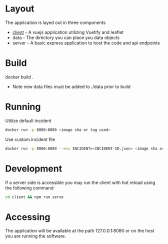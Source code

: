 # Layout

The application is layed out in three components
* [client](./client/README.md) - A vuejs application utilizing Vuetify and leaflet
* data - The directory you can place you data objects
* server - A basic express application to host the code and api endpoints

# Build
docker build .

* Note new data files must be added to ./data prior to build

# Running
Utilize default incident
```bash
docker run -p 8080:8080 <image sha or tag used>
```

Use custom incident file
```bash
docker run -p 8080:8080 --env INCIDENT=<INCIDENT-ID.json> <image sha or tag used>
```

# Development
If a server side is accessible you may run the client with hot reload using the following command
```bash
cd client && npm run serve
```

# Accessing
The application will be available at the path 127.0.0.1:8080 or on the host you are running the software.